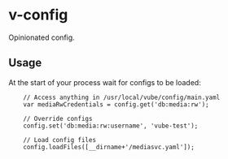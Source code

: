 # v-config

Opinionated config.

## Usage

At the start of your process wait for configs to be loaded:

		// Access anything in /usr/local/vube/config/main.yaml
		var mediaRwCredentials = config.get('db:media:rw');

		// Override configs
		config.set('db:media:rw:username', 'vube-test');

		// Load config files
		config.loadFiles([__dirname+'/mediasvc.yaml']);
